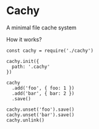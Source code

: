 # Cachy

A minimal file cache system

How it works?

    const cachy = require('./cachy')

    cachy.init({
      path: '.cachy'
    })

    cachy
      .add('foo', { foo: 1 })
      .add('bar', { bar: 2 })
      .save()

    cachy.unset('foo').save()
    cachy.unset('bar').save()
    cachy.unlink()